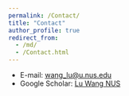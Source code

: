 ```yaml
---
permalink: /Contact/
title: "Contact"
author_profile: true
redirect_from: 
  - /md/
  - /Contact.html
---
```


* E-mail: wang_lu@u.nus.edu
* Google Scholar: [Lu Wang NUS](https://scholar.google.com/citations?user=Zgb1iOEAAAAJ&hl=zh-CN)
